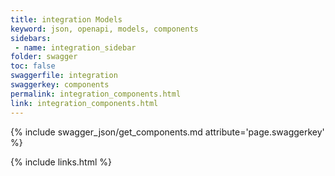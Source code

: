 ```yaml
---
title: integration Models
keyword: json, openapi, models, components
sidebars:
 - name: integration_sidebar
folder: swagger
toc: false
swaggerfile: integration
swaggerkey: components
permalink: integration_components.html
link: integration_components.html
---
```

{% include swagger_json/get_components.md attribute='page.swaggerkey' %}

{% include links.html %}
